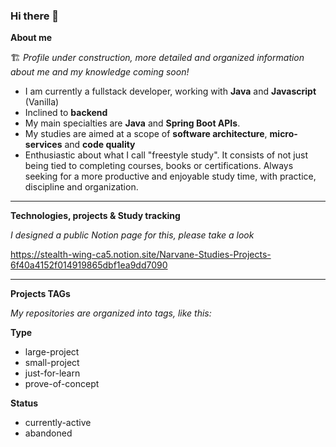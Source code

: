 ### Hi there 👋

**About me**

🏗️ _Profile under construction, more detailed and organized information about me and my knowledge coming soon!_
- I am currently a fullstack developer, working with **Java** and **Javascript** (Vanilla)
- Inclined to **backend**
- My main specialties are **Java** and **Spring Boot APIs**.
- My studies are aimed at a scope of **software architecture**, **micro-services** and **code quality**
- Enthusiastic about what I call "freestyle study". It consists of not just being tied to completing courses, books or certifications. Always seeking for a more productive and enjoyable study time, with practice, discipline and organization.

---

**Technologies, projects & Study tracking**

_I designed a public Notion page for this, please take a look_

https://stealth-wing-ca5.notion.site/Narvane-Studies-Projects-6f40a4152f014919865dbf1ea9dd7090

---

**Projects TAGs**

_My repositories are organized into tags, like this:_

  **Type**
  
  - large-project
  - small-project
  - just-for-learn
  - prove-of-concept
  
  **Status**
  
  - currently-active
  - abandoned









<!--
**Narvane/narvane** is a ✨ _special_ ✨ repository because its `README.md` (this file) appears on your GitHub profile.
🚧
Here are some ideas to get you started:

- 🔭 I’m currently working on ...
- 🌱 I’m currently learning ...
- 👯 I’m looking to collaborate on ...
- 🤔 I’m looking for help with ...
- 💬 Ask me about ...
- 📫 How to reach me: ...
- 😄 Pronouns: ...
- ⚡ Fun fact: ...
Main Project: my-routine

Hello!
If you here to see my repositories, they are organized into tags, like this:

**Type**

- large-project
- small-project
- just-for-learn
- prove-of-concept

**Status**

- currently-active
- abandoned

To filter, simply type these terms into the filter.
-->
